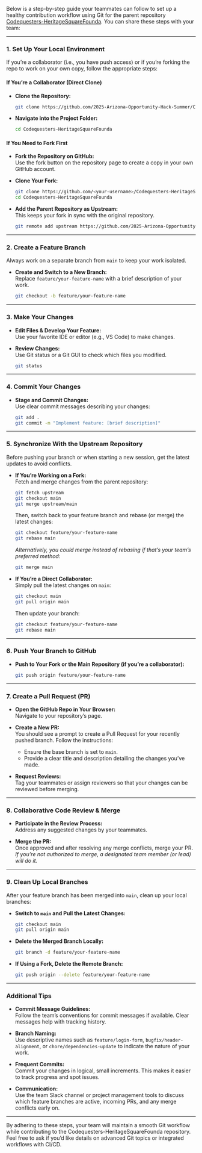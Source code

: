 Below is a step-by-step guide your teammates can follow to set up a healthy contribution workflow using Git for the parent repository [Codequesters-HeritageSquareFounda](https://github.com/2025-Arizona-Opportunity-Hack-Summer/Codequesters-HeritageSquareFounda). You can share these steps with your team:

---

### 1. **Set Up Your Local Environment**

If you’re a collaborator (i.e., you have push access) or if you’re forking the repo to work on your own copy, follow the appropriate steps:

#### **If You’re a Collaborator (Direct Clone)**

- **Clone the Repository:**  
  ```bash
  git clone https://github.com/2025-Arizona-Opportunity-Hack-Summer/Codequesters-HeritageSquareFounda.git
  ```
- **Navigate into the Project Folder:**  
  ```bash
  cd Codequesters-HeritageSquareFounda
  ```

#### **If You Need to Fork First**

- **Fork the Repository on GitHub:**  
  Use the fork button on the repository page to create a copy in your own GitHub account.

- **Clone Your Fork:**  
  ```bash
  git clone https://github.com/<your-username>/Codequesters-HeritageSquareFounda.git
  cd Codequesters-HeritageSquareFounda
  ```
- **Add the Parent Repository as Upstream:**  
  This keeps your fork in sync with the original repository.
  ```bash
  git remote add upstream https://github.com/2025-Arizona-Opportunity-Hack-Summer/Codequesters-HeritageSquareFounda.git
  ```

---

### 2. **Create a Feature Branch**

Always work on a separate branch from `main` to keep your work isolated.

- **Create and Switch to a New Branch:**  
  Replace `feature/your-feature-name` with a brief description of your work.
  ```bash
  git checkout -b feature/your-feature-name
  ```

---

### 3. **Make Your Changes**

- **Edit Files & Develop Your Feature:**  
  Use your favorite IDE or editor (e.g., VS Code) to make changes.

- **Review Changes:**  
  Use Git status or a Git GUI to check which files you modified.
  ```bash
  git status
  ```

---

### 4. **Commit Your Changes**

- **Stage and Commit Changes:**  
  Use clear commit messages describing your changes:
  ```bash
  git add .
  git commit -m "Implement feature: [brief description]"
  ```

---

### 5. **Synchronize With the Upstream Repository**

Before pushing your branch or when starting a new session, get the latest updates to avoid conflicts.

- **If You’re Working on a Fork:**  
  Fetch and merge changes from the parent repository:
  ```bash
  git fetch upstream
  git checkout main
  git merge upstream/main
  ```
  Then, switch back to your feature branch and rebase (or merge) the latest changes:
  ```bash
  git checkout feature/your-feature-name
  git rebase main
  ```
  *Alternatively, you could merge instead of rebasing if that’s your team’s preferred method:*
  ```bash
  git merge main
  ```

- **If You’re a Direct Collaborator:**  
  Simply pull the latest changes on `main`:
  ```bash
  git checkout main
  git pull origin main
  ```
  Then update your branch:
  ```bash
  git checkout feature/your-feature-name
  git rebase main
  ```

---

### 6. **Push Your Branch to GitHub**

- **Push to Your Fork or the Main Repository (if you’re a collaborator):**  
  ```bash
  git push origin feature/your-feature-name
  ```

---

### 7. **Create a Pull Request (PR)**

- **Open the GitHub Repo in Your Browser:**  
  Navigate to your repository’s page.
  
- **Create a New PR:**  
  You should see a prompt to create a Pull Request for your recently pushed branch. Follow the instructions:
  - Ensure the base branch is set to `main`.
  - Provide a clear title and description detailing the changes you’ve made.
  
- **Request Reviews:**  
  Tag your teammates or assign reviewers so that your changes can be reviewed before merging.

---

### 8. **Collaborative Code Review & Merge**

- **Participate in the Review Process:**  
  Address any suggested changes by your teammates.
  
- **Merge the PR:**  
  Once approved and after resolving any merge conflicts, merge your PR.  
  *If you’re not authorized to merge, a designated team member (or lead) will do it.*

---

### 9. **Clean Up Local Branches**

After your feature branch has been merged into `main`, clean up your local branches:

- **Switch to `main` and Pull the Latest Changes:**
  ```bash
  git checkout main
  git pull origin main
  ```
- **Delete the Merged Branch Locally:**
  ```bash
  git branch -d feature/your-feature-name
  ```

- **If Using a Fork, Delete the Remote Branch:**  
  ```bash
  git push origin --delete feature/your-feature-name
  ```

---

### Additional Tips

- **Commit Message Guidelines:**  
  Follow the team’s conventions for commit messages if available. Clear messages help with tracking history.
  
- **Branch Naming:**  
  Use descriptive names such as `feature/login-form`, `bugfix/header-alignment`, or `chore/dependencies-update` to indicate the nature of your work.

- **Frequent Commits:**  
  Commit your changes in logical, small increments. This makes it easier to track progress and spot issues.

- **Communication:**  
  Use the team Slack channel or project management tools to discuss which feature branches are active, incoming PRs, and any merge conflicts early on.

---

By adhering to these steps, your team will maintain a smooth Git workflow while contributing to the Codequesters-HeritageSquareFounda repository. Feel free to ask if you’d like details on advanced Git topics or integrated workflows with CI/CD.